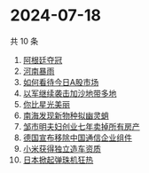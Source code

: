 # 2024-07-18

共 10 条

<!-- BEGIN -->
<!-- 最后更新时间 Thu Jul 18 2024 05:09:41 GMT+0800 (China Standard Time) -->

1. [阿根廷夺冠](https://www.zhihu.com/search?q=阿根廷夺冠)
1. [河南暴雨](https://www.zhihu.com/search?q=河南暴雨)
1. [如何看待今日A股市场](https://www.zhihu.com/search?q=如何看待今日A股市场)
1. [以军继续袭击加沙地带多地](https://www.zhihu.com/search?q=以军继续袭击加沙地带多地)
1. [你比星光美丽](https://www.zhihu.com/search?q=你比星光美丽)
1. [南海发现新物种拟幽灵蛸](https://www.zhihu.com/search?q=南海发现新物种拟幽灵蛸)
1. [邹市明夫妇创业七年卖掉所有房产](https://www.zhihu.com/search?q=邹市明夫妇创业七年卖掉所有房产)
1. [德国宣布移除中国通信企业组件](https://www.zhihu.com/search?q=德国宣布移除中国通信企业组件)
1. [小米获得独立造车资质](https://www.zhihu.com/search?q=小米获得独立造车资质)
1. [日本掀起弹珠机狂热](https://www.zhihu.com/search?q=日本掀起弹珠机狂热)

<!-- END -->
